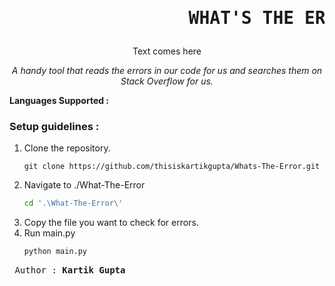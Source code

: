 <h1><pre>                 WHAT'S THE ERROR                 </pre></h1>

<p align="center">
    Text comes here
</p>

<p align="center">
    <em>A handy tool that reads the errors in our code for us and searches them on Stack Overflow for us.</em>
    
  <strong>Languages Supported :</strong>
    
</p>

### Setup guidelines :

1. Clone the repository.
   ```git
   git clone https://github.com/thisiskartikgupta/Whats-The-Error.git
   ```
2. Navigate to ./What-The-Error
   ```sh
   cd '.\What-The-Error\'
   ```
3. Copy the file you want to check for errors.
4. Run main.py
   ```sh
   python main.py
   ```


<pre> Author : <strong>Kartik Gupta</strong></pre>

